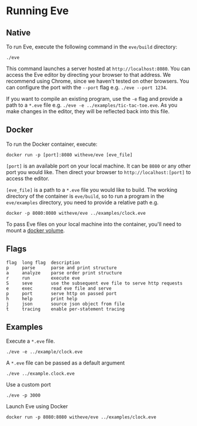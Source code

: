 # Running Eve

## Native

To run Eve, execute the following command in the `eve/build` directory:

```
./eve
```

This command launches a server hosted at `http://localhost:8080`. You can access the Eve editor by directing your browser to that address. We recommend using Chrome, since we haven't tested on other browsers. You can configure the port with the `--port` flag e.g. `./eve --port 1234`.

If you want to compile an existing program, use the `-e` flag and provide a path to a `*.eve` file e.g. `./eve -e ../examples/tic-tac-toe.eve`. As you make changes in the editor, they will be reflected back into this file.

## Docker

To run the Docker container, execute:

```
docker run -p [port]:8080 witheve/eve [eve_file]
```

`[port]` is an available port on your local machine. It can be `8080` or any other port you would like. Then direct your browser to `http://localhost:[port]` to access the editor.

`[eve_file]` is a path to a `*.eve` file you would like to build. The working directory of the container is `eve/build`, so to run a program in the `eve/examples` directory, you need to provide a relative path e.g. 

```
docker -p 8080:8080 witheve/eve ../examples/clock.eve
```

To pass Eve files on your local machine into the container, you'll need to mount a [docker volume](https://docs.docker.com/engine/tutorials/dockervolumes/).

## Flags

```
flag  long flag  description                 
p     parse      parse and print structure   
a     analyze    parse order print structure
r     run        execute eve
S     seve       use the subsequent eve file to serve http requests  
e     exec       read eve file and serve
p     port       serve http on passed port
h     help       print help
j     json       source json object from file
t     tracing    enable per-statement tracing
```

## Examples

Execute a `*.eve` file.

```
./eve -e ../example/clock.eve
```

A `*.eve` file can be passed as a default argument

```
./eve ../example.clock.eve
```

Use a custom port

```
./eve -p 3000
```

Launch Eve using Docker

```
docker run -p 8080:8080 witheve/eve ../examples/clock.eve
```


